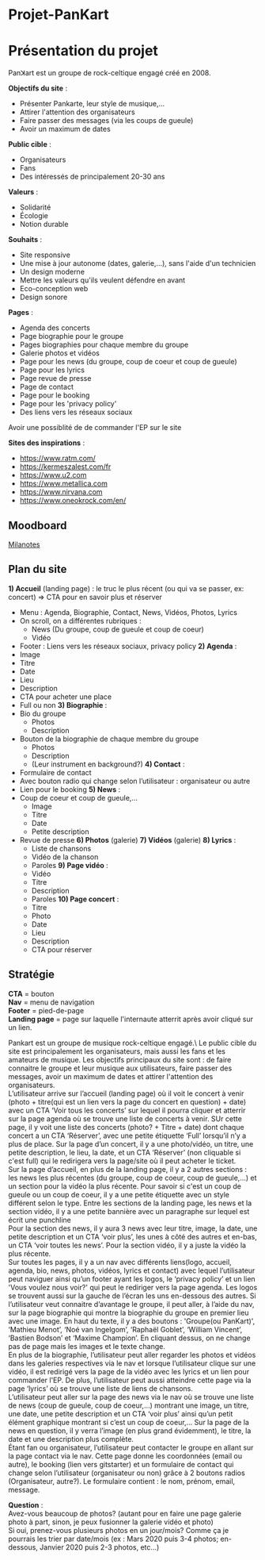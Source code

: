 # Projet-PanKart

# Présentation du projet

Panꓘart est un groupe de rock-celtique engagé créé en 2008.

**Objectifs du site** : 
- Présenter Pankarte, leur style de musique,...
- Attirer l'attention des organisateurs
- Faire passer des messages (via les coups de gueule)
- Avoir un maximum de dates

**Public cible** : 
- Organisateurs
- Fans
- Des intéressés de principalement 20-30 ans 

**Valeurs** : 
- Solidarité
- Écologie
- Notion durable

**Souhaits** : 
- Site responsive
- Une mise à jour autonome (dates, galerie,...), sans l'aide d'un technicien
- Un design moderne
- Mettre les valeurs qu'ils veulent défendre en avant
- Eco-conception web
- Design sonore

**Pages** : 
- Agenda des concerts 
- Page biographie pour le groupe
- Pages biographies pour chaque membre du groupe
- Galerie photos et vidéos
- Page pour les news (du groupe, coup de coeur et coup de gueule)
- Page pour les lyrics
- Page revue de presse
- Page de contact
- Page pour le booking
- Page pour les 'privacy policy'
- Des liens vers les réseaux sociaux

Avoir une possiblité de de commander l'EP sur le site

**Sites des inspirations** :
- https://www.ratm.com/
- https://kermeszalest.com/fr
- https://www.u2.com
- https://www.metallica.com
- https://www.nirvana.com
- https://www.oneokrock.com/en/

## Moodboard

[Milanotes](https://app.milanote.com/1Ld15X1eatdvwo?p=s73iVcVqbiS)


## Plan du site

**1) Accueil** (landing page) : le truc le plus récent (ou qui va se passer, ex: concert)
    => CTA pour en savoir plus et réserver
  - Menu : Agenda, Biographie, Contact, News, Vidéos, Photos, Lyrics
  - On scroll, on a différentes rubriques :
    - News (Du groupe, coup de gueule et coup de coeur)
    - Vidéo
  - Footer : Liens vers les réseaux sociaux, privacy policy
**2) Agenda** : 
  - Image
  - Titre
  - Date
  - Lieu
  - Description
  - CTA pour acheter une place
  - Full ou non
**3) Biographie** :
  - Bio du groupe
    - Photos
    - Description
  - Bouton de la biographie de chaque membre du groupe
    - Photos
    - Description
    - (Leur instrument en background?)
**4) Contact** : 
  - Formulaire de contact
  - Avec bouton radio qui change selon l’utilisateur : organisateur ou autre
  - Lien pour le booking
**5) News** : 
  - Coup de coeur et coup de gueule,…
    - Image
    - Titre
    - Date
    - Petite description
  - Revue de presse
**6) Photos** (galerie)
**7) Vidéos** (galerie)
**8) Lyrics** :
    - Liste de chansons
    - Vidéo de la chanson
    - Paroles 
**9) Page vidéo** :
    - Vidéo
    - Titre
    - Description
    - Paroles
**10) Page concert** : 
    - Titre
    - Photo
    - Date
    - Lieu
    - Description
    - CTA pour réserver

## Stratégie 

**CTA** = bouton\
**Nav** = menu de navigation\
**Footer** = pied-de-page\
**Landing page** = page sur laquelle l'internaute atterrit après avoir cliqué sur un lien.

Pankart est un groupe de musique rock-celtique engagé.\ 
Le public cible du site est principalement les organisateurs, mais aussi les fans et les amateurs de musique. Les objectifs principaux du site sont : de faire connaitre le groupe et leur musique aux utilisateurs, faire passer des messages, avoir un maximum de dates et attirer l'attention des organisateurs. \
L’utilisateur arrive sur l’accueil (landing page) où il voit le concert à venir (photo + titre(qui est un lien vers la page du concert en question) + date) avec un CTA ‘Voir tous les concerts’ sur lequel il pourra cliquer et atterrir sur la page agenda où se trouve une liste de concerts à venir. SUr cette page, il y voit une liste des concerts (photo? + Titre + date) dont chaque concert a un CTA ‘Réserver’, avec une petite étiquette ‘Full’ lorsqu’il n’y a plus de place. Sur la page d’un concert, il y a une photo/vidéo, un titre, une petite description, le lieu, la date, et un CTA ‘Réserver’ (non cliquable si c'est full) qui le redirigera vers la page/site où il peut acheter le ticket. \
Sur la page d’accueil, en plus de la landing page, il y a 2 autres sections : les news les plus récentes (du groupe, coup de coeur, coup de gueule,…) et un section pour la vidéo la plus récente. Pour savoir si c'est un coup de gueule ou un coup de coeur, il y a une petite étiquette avec un style différent selon le type. Entre les sections de la landing page, les news et la section vidéo, il y a une petite bannière avec un paragraphe sur lequel est écrit une punchline\
Pour la section des news, il y aura 3 news avec leur titre, image, la date, une petite description et un CTA ‘voir plus’, les unes à côté des autres et en-bas, un CTA ‘voir toutes les news’. Pour la section vidéo, il y a juste la vidéo la plus récente. \
Sur toutes les pages, il y a un nav avec différents liens(logo, accueil, agenda, bio, news, photos, vidéos, lyrics et contact) avec lequel l’utilisateur peut naviguer ainsi qu’un footer ayant les logos, le ‘privacy policy’ et un lien 'Vous voulez nous voir?' qui peut le rediriger vers la page agenda. Les logos se trouvent aussi sur la gauche de l’écran les uns en-dessous des autres.
Si l’utilisateur veut connaitre d’avantage le groupe, il peut aller, à l’aide du nav, sur la page biographie qui montre la biographie du groupe en premier lieu avec une image. En haut du texte, il y a des boutons : 'Groupe(ou PanKart)', ‘Mathieu Menot’, ‘Noé van Ingelgom’, ‘Raphaël Goblet’, ‘William Vincent’, ‘Bastien Bodson’ et ‘Maxime Champion’. En cliquant dessus, on ne change pas de page mais les images et le texte change. \
En plus de la biographie, l’utilisateur peut aller regarder les photos et vidéos dans les galeries respectives via le nav et lorsque l’utilisateur clique sur une vidéo, il est redirigé vers la page de la vidéo avec les lyrics et un lien pour commander l'EP. De plus, l’utilisateur peut aussi atteindre cette page via la page ‘lyrics’ où se trouve une liste de liens de chansons.\
L’utilisateur peut aller sur la page des news via le nav où se trouve une liste de news (coup de gueule, coup de coeur,…) montrant une image, un titre, une date, une petite description et un CTA ‘voir plus’ ainsi qu’un petit élément graphique montrant si c’est un coup de coeur,… Sur la page de la news en question, il y verra l’image (en plus grand évidemment), le titre, la date et une description plus complète.\
Étant fan ou organisateur, l’utilisateur peut contacter le groupe en allant sur la page contact via le nav. Cette page donne les coordonnées (email ou autre), le booking (lien vers gitstarter) et un formulaire de contact qui change selon l’utilisateur (organisateur ou non) grâce à 2 boutons radios (Organisateur, autre?). Le formulaire contient : le nom, prénom, email, message.

**Question** :\
Avez-vous beaucoup de photos? (autant pour en faire une page galerie photo à part, sinon, je peux fusionner la galerie vidéo et photo) \
Si oui, prenez-vous plusieurs photos en un jour/mois? Comme ça je pourrais les trier par date/mois (ex : Mars 2020 puis 3-4 photos; en-dessous, Janvier 2020 puis 2-3 photos, etc...)

